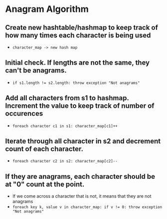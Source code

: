 # Anagram Algorithm
## Create new hashtable/hashmap to keep track of how many times each character is being used
- `character_map -> new hash map`

## Initial check. If lengths are not the same, they can't be anagrams.
- `if s1.length != s2.length:
   	throw exception "Not anagrams"`

## Add all characters from s1 to hashmap. Increment the value to keep track of number of occurences
- `foreach character c1 in s1:
    character_map[c1]++`

## Iterate through all character in s2 and decrement count of each character.
- `foreach character c2 in s2:
    character_map[c2]--`

## If they are anagrams, each character should be at "0" count at the point.
- If we come across a character that is not, it means that they are not anagrams
- `foreach key k, value v in character_map:
    if v != 0:
            throw exception "Not anagrams"`